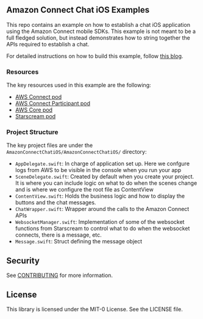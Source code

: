 ## Amazon Connect Chat iOS Examples

This repo contains an example on how to establish a chat iOS application using the Amazon Connect mobile SDKs. This example is not meant to be a full fledged solution, but instead demonstrates how to string together the APIs required to establish a chat.

For detailed instructions on how to build this example, follow [this blog](https://aws.amazon.com/blogs/contact-center/create-a-mobile-chat-solution-with-the-amazon-connect-mobile-sdk/).

### Resources
The key resources used in this example are the following:
- [AWS Connect pod](https://cocoapods.org/pods/AWSConnect)
- [AWS Connect Participant pod](https://cocoapods.org/pods/AWSConnectParticipant)
- [AWS Core pod](https://cocoapods.org/pods/AWSCore)
- [Starscream pod](https://cocoapods.org/pods/Starscream)

### Project Structure
The key project files are under the `AmazonConnectChatiOS/AmazonConnectChatiOS/` directory:
- `AppDelegate.swift`: In charge of application set up. Here we confgure logs from AWS to be visible in the console when you run your app
- `SceneDelegate.swift`: Created by default when you create your project. It is where you can include logic on what to do when the scenes change and is where we configure the root file as ContentView
- `ContentView.swift`: Holds the business logic and how to display the buttons and the chat messages.
- `ChatWrapper.swift`: Wrapper around the calls to the Amazon Connect APIs
- `WebsocketManager.swift`: Implementation of some of the websocket functions from Starscream to control what to do when the websocket connects, there is a message, etc.
- `Message.swift`: Struct defining the message object

## Security

See [CONTRIBUTING](CONTRIBUTING.md#security-issue-notifications) for more information.

## License

This library is licensed under the MIT-0 License. See the LICENSE file.

